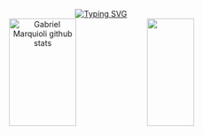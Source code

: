 <div align = "center">
<a href="https://git.io/typing-svg"><img src="https://readme-typing-svg.herokuapp.com?font=Fira+Code&pause=1000&center=true&vCenter=true&width=435&lines=Welcome!;My+name+is+Gabriel+Marquioli;I'm+a+JAVA+student." alt="Typing SVG" /></a>
</div>
<div align="center">  
  <img width="49%" height="195px" src="https://github-readme-stats.vercel.app/api?username=Marquioli&show_icons=true&count_private=true&hide_border=true&title_color=ffffff&icon_color=01C231&text_color=f6f5f4&bg_color=0d1117" alt="Gabriel Marquioli github stats" /> 
  <img width="41%" height="195px" src="https://github-readme-stats.vercel.app/api/top-langs/?username=Marquioli&layout=compact&hide_border=true&title_color=ffffff&text_color=f6f5f4&bg_color=0d1117" />
